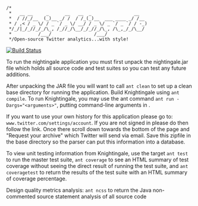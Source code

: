 ```
/* 
 *   __ __     _      __   __  _                __   
 *  / //_/__  (_)__ _/ /  / /_(_)__  ___ ____ _/ /__ 
 * / ,< / _ \/ / _ `/ _ \/ __/ / _ \/ _ `/ _ `/ / -_)
 */_/|_/_//_/_/\_, /_//_/\__/_/_//_/\_, /\_,_/_/\__/ 
 *          /___/                /___/          
 */Open-source Twitter analytics...with style!
```

[![Build Status](https://travis-ci.org/TeamKnightengale/Knightingale.png?branch=master)](https://travis-ci.org/TeamKnightengale/Knightingale)

To run the nightingale application you must first unpack the nightingale.jar file which holds all source code and test suites so you can test any future additions.

After unpacking the JAR file you will want to call ```ant clean``` to set up a clean base directory for running the application.  Build Knightingale using ```ant compile```. To run Knightingale, you may use the ant command ```ant run -Dargs="<arguments>"```, putting command-line arguments in <arguments>.  

If you want to use your own history for this application please go to: ```www.twitter.com/settings/account```.  If you are not signed in please do then follow the link. Once there scroll down towards the bottom of the page and "Request your archive" which Twitter will send via email.  Save this zipfile in the base directory so the parser can put this information into a database.

To view unit testing information from Knightingale, use the target ```ant test``` to run the master test suite, ```ant coverage``` to see an HTML summary of test coverage without seeing the direct result of running the test suite, and ```ant coveragetest``` to return the results of the test suite with an HTML summary of coverage percentage.

Design quality metrics analysis: ```ant ncss``` to return the Java non-commented source statement analysis of all source code
